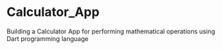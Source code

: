 # Calculator_App
Building a Calculator App for performing mathematical operations
using Dart programming language
